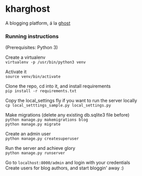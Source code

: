 # kharghost

A blogging platform, á la [ghost](https://github.com/tryghost/Ghost)

### Running instructions

(Prerequisites: Python 3)

Create a virtualenv  
`virtualenv -p /usr/bin/python3 venv`

Activate it  
`source venv/bin/activate`

Clone the repo, cd into it, and install requirements  
`pip install -r requirements.txt`

Copy the local_settings fly if you want to run the server locally  
`cp local_setttings_sample.py local_settings.py`

Make migrations (delete any existing db.sqlite3 file before)  
`python manage.py makemigrations blog`  
`python manage.py migrate`  

Create an admin user  
`python manage.py createsuperuser`

Run the server and achieve glory  
`python manage.py runserver`  

Go to `localhost:8000/admin` and login with your credentials  
Create users for blog authors, and start bloggin' away :)
